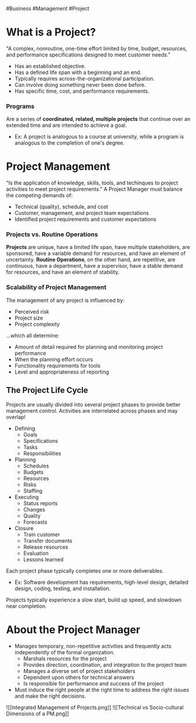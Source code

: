 #Business #Management #Project 
# What is a Project?
"A complex, nonroutine, one-time effort limited by time, budget, resources, and performance specifications designed to meet customer needs."
- Has an established objective.
- Has a defined life span with a beginning and an end.
- Typically requires across-the-organizational participation.
- Can involve doing something never been done before.
- Has specific time, cost, and performance requirements.

### Programs
Are a series of **coordinated, related, multiple projects** that continue over an extended time and are intended to achieve a goal.
- Ex: A project is analogous to a course at university, while a program is analogous to the completion of one's degree.

# Project Management
"Is the application of knowledge, skills, tools, and techinques to project activities to meet project requirements." 
A Project Manager must balance the competing demands of:
- Technical (quality), schedule, and cost
- Customer, management, and project team expectations
- Identified project requirements and customer expectations

### Projects vs. Routine Operations
**Projects** are unique, have a limited life span, have multiple stakeholders, are sponsored, have a variable demand for resources, and have an element of uncertainty.
**Routine Operations**, on the other hand, are repetitive, are continuous, have a department, have a supervisor, have a stable demand for resources, and have an element of stability.

### Scalability of Project Management
The management of any project is influenced by:
- Perceived risk
- Project size
- Project complexity

...which all determine:
- Amount of detail required for planning and monitoring project performance
- When the planning effort occurs
- Functionality requirements for tools
- Level and appropriateness of reporting

## The Project Life Cycle
Projects are usually divided into several project phases to provide better management control. Activities are interrelated across phases and may overlap!
- Defining
	- Goals
	- Specifications
	- Tasks
	- Responsibilities
- Planning
	- Schedules
	- Budgets
	- Resources
	- Risks
	- Staffing
- Executing
	- Status reports
	- Changes
	- Quality
	- Forecasts
- Closure
	- Train customer
	- Transfer documents
	- Release resources
	- Evaluation
	- Lessons learned

Each project phase typically completes one or more deliverables.
- Ex: Software development has requirements, high-level design, detailed design, coding, testing, and installation.

Projects typically experience a slow start, build up speed, and slowdown near completion.

# About the Project Manager
- Manages temporary, non-repetitive activities and frequently acts independently of the formal organization.
	- Marshals resources for the project
	- Provides direction, coordination, and integration to the project team
	- Manages a diverse set of project stakeholders
	- Dependent upon others for technical answers
	- Is responsible for performance and success of the project
- Must induce the right people at the right time to address the right issues and make the right decisions.

![[Integrated Management of Projects.png]]
![[Technical vs Socio-cultural Dimensions of a PM.png]]

